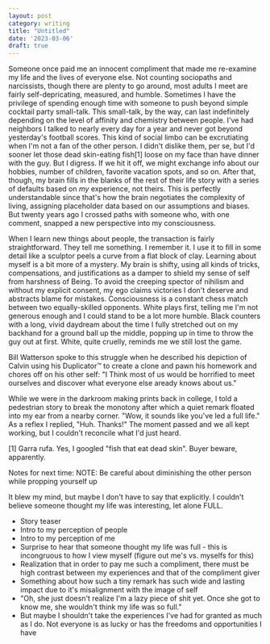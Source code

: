 ```yaml
---
layout: post
category: writing
title: "Untitled"
date: '2023-03-06'
draft: true
---
```


Someone once paid me an innocent compliment that made me re-examine my life and the lives of everyone else. Not counting sociopaths and narcissists, though there are plenty to go around, most adults I meet are fairly self-depricating, measured, and humble. Sometimes I have the privilege of spending enough time with someone to push beyond simple cocktail party small-talk. This small-talk, by the way, can last indefinitely depending on the level of affinity and chemistry between people. I've had neighbors I talked to nearly every day for a year and never got beyond yesterday's football scores. This kind of social limbo can be excrutiating when I'm not a fan of the other person. I didn't dislike them, per se, but I'd sooner let those dead skin-eating fish[1] loose on my face than have dinner with the guy. But I digress. If we hit it off, we might exchange info about our hobbies, number of children, favorite vacation spots, and so on. After that, though, my brain fills in the blanks of the rest of their life story with a series of defaults based on _my_ experience, not theirs. This is perfectly understandable since that's how the brain negotiates the complexity of living, assigning placeholder data based on our assumptions and biases. But twenty years ago I crossed paths with someone who, with one comment, snapped a new perspective into my consciousness.

When I learn new things about people, the transaction is fairly straightforward. They tell me something. I remember it. I use it to fill in some detail like a sculptor peels a curve from a flat block of clay. Learning about myself is a bit more of a mystery. My brain is shifty, using all kinds of tricks, compensations, and justifications as a damper to shield my sense of self from harshness of Being. To avoid the creeping spector of nihilism and without my explicit consent, my ego claims victories I don't deserve and abstracts blame for mistakes. Consciousness is a constant chess match between two equally-skilled opponents. White plays first, telling me I'm not generous enough and I could stand to be a lot more humble. Black counters with a long, vivid daydream about the time I fully stretched out on my backhand for a ground ball up the middle, popping up in time to throw the guy out at first. White, quite cruelly, reminds me we still lost the game.

Bill Watterson spoke to this struggle when he described his depiction of Calvin using his Duplicator™ to create a clone and pawn his homework and chores off on his other self: "I Think most of us would be horrified to meet ourselves and discover what everyone else aready knows about us."

While we were in the darkroom making prints back in college, I told a pedestrian story to break the monotony after which a quiet remark floated into my ear from a nearby corner. "Wow, it sounds like you've led a full life." As a reflex I replied, "Huh. Thanks!" The moment passed and we all kept working, but I couldn't reconcile what I'd just heard.

[1] Garra rufa. Yes, I googled "fish that eat dead skin". Buyer beware, apparently.

Notes for next time: NOTE: Be careful about diminishing the other person while propping yourself up

It blew my mind, but maybe I don't have to say that explicitly. I couldn't believe someone thought my life was interesting, let alone FULL.

- Story teaser
- Intro to my perception of people
- Intro to my perception of me
- Surprise to hear that someone thought my life was full - this is incongruous to how I view myself (figure out me's vs. myselfs for this)
- Realization that in order to pay me such a compliment, there must be high contrast between my experiences and that of the compliment giver
- Something about how such a tiny remark has such wide and lasting impact due to it's misalignment with the image of self
- "Oh, she just doesn't realize I'm a lazy piece of shit yet. Once she got to know me, she wouldn't think my life was so full."
- But maybe I shouldn't take the experiences I've had for granted as much as I do. Not everyone is as lucky or has the freedoms and opportunities I have

